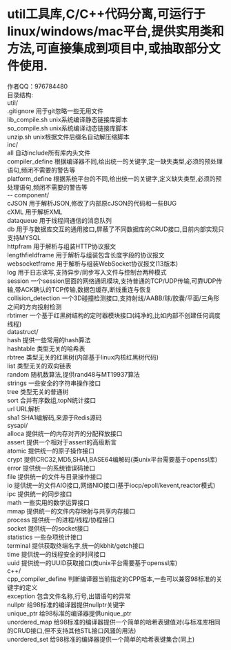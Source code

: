 # util工具库,C/C++代码分离,可运行于linux/windows/mac平台,提供实用类和方法,可直接集成到项目中,或抽取部分文件使用.  
作者QQ：976784480  
目录结构:  
util/  
	.gitignore					用于git忽略一些无用文件  
	lib_compile.sh				unix系统编译静态链接库脚本  
	so_compile.sh				unix系统编译动态链接库脚本  
	unzip.sh					unix根据文件后缀名自动解压缩脚本  
	inc/  
		all						自动include所有库内头文件  
		compiler_define			根据编译器不同,给出统一的关键字,定一缺失类型,必须的预处理语句,频闭不需要的警告等  
		platform_define			根据系统平台的不同,给出统一的关键字,定义缺失类型,必须的预处理语句,频闭不需要的警告等  
		-- component/  
			cJSON				用于解析JSON,修改了内部原cJSON的代码和一些BUG  
			cXML				用于解析XML  
			dataqueue			用于线程间通信的消息队列  
			db					用于与数据库交互的通用接口,屏蔽了不同数据库的CRUD接口,目前内部实现只支持MYSQL  
			httpfram			用于解析与组装HTTP协议报文  
			lengthfieldframe	用于解析与组装包含长度字段的协议报文  
			websocketframe		用于解析与组装WebSocket协议报文(13版本)  
			log					用于日志读写,支持异步/同步写入文件与控制台两种模式  
			session				一个session层面的网络通讯模块,支持普通的TCP/UDP传输,可靠UDP传输,带ACK确认的TCP传输,数据包缓存,断线重连与恢复  
			collision_detection	一个3D碰撞检测接口,支持射线/AABB/球/胶囊/平面/三角形之间的方向投射检测  
			rbtimer				一个基于红黑树结构的定时器模块接口(纯净的,比如内部不创建任何调度线程)  
		datastruct/  
				hash			提供一些常用的hash算法  
				hashtable		类型无关的哈希表  
				rbtree			类型无关的红黑树(内部基于linux内核红黑树代码)  
				list			类型无关的双向链表  
				random			随机数算法,提供rand48与MT19937算法  
				strings			一些安全的字符串操作接口  
				tree			类型无关的普通树  
				sort			合并有序数组,topN统计接口  
				url				URL解析  
				sha1			SHA1编解码,来源于Redis源码  
		sysapi/  
				alloca			提供统一的内存对齐的分配释放接口  
				assert			提供一个相对于assert的高级断言  
				atomic			提供统一的原子操作接口  
				crypt			提供CRC32,MD5,SHA1,BASE64编解码(类unix平台需要基于openssl库)  
				error			提供统一的系统错误码接口  
				file			提供统一的文件与目录操作接口  
				io				提供统一的文件AIO接口,网络NIO接口(基于iocp/epoll/kevent,reactor模式)  
				ipc				提供统一的同步接口  
				math			一些实用的数学运算接口  
				mmap			提供统一的文件内存映射与共享内存接口  
				process			提供统一的进程/线程/协程接口  
				socket			提供统一的socket接口  
				statistics		一些杂项统计接口  
				terminal		提供获取终端名字,统一的kbhit/getch接口  
				time			提供统一的线程安全的时间接口  
				uuid			提供统一的UUID获取接口(类unix平台需要基于openssl库)  
		c++/  
			cpp_compiler_define	判断编译器当前指定的CPP版本,一些可以兼容98标准的关键字的定义  
			exception			包含文件名称,行号,出错语句的异常  
			nullptr				给98标准的编译器提供nullptr关键字  
			unique_ptr			给98标准的编译器提供unique_ptr  
			unordered_map		给98标准的编译器提供一个简单的哈希表键值对(与标准库相同的CRUD接口,但不支持其他STL接口风骚的用法)  
			unordered_set		给98标准的编译器提供一个简单的哈希表键集合(同上)  
